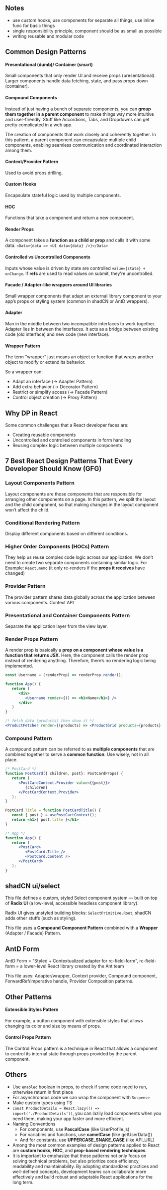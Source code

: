 ## Notes
- use custom hooks, use components for separate all things, use inline func for basic things
- single responsibility principle, component should be as small as possible
- writing reusable and modular code

## Common Design Patterns

#### Presentational (dumb)/ Container (smart)
Small components that only render UI and receive props (presentational). Larger components handle data fetching, state, and pass props down (container).

#### Compound Components
Instead of just having a bunch of separate components, you can **group them together in a parent component** to make things way more intuitive and user-friendly. Stuff like Accordions, Tabs, and Dropdowns can get pretty complicated in a web app.

The creation of components that work closely and coherently together. In this pattern, a parent component can encapsulate multiple child components, enabling seamless communication and coordinated interaction among them.

#### Context/Provider Pattern
Used to avoid props drilling.

#### Custom Hooks
Encapsulate stateful logic used by multiple components.

#### HOC
Functions that take a component and return a new component.

#### Render Props
A component takes a **function as a child or prop** and calls it with some data. `<Data>{data => <UI data={data} />}</Data>`

#### Controlled vs Uncontrolled Components
Inputs whose value is driven by state are controlled `value={state} + onChange`. If **refs** are used to read values on submit, they're uncontrolled.

#### Facade / Adapter-like wrappers around UI libraries
Small wrapper components that adapt an external library component to your app’s props or styling system (common in shadCN or AntD wrappers).

#### Adapter
Man in the middle between two incompatible interfaces to work together. Adapter lies in between the interfaces. It acts as a bridge between existing code (old interface) and new code (new interface).

#### Wrapper Pattern

The term "wrapper" just means an object or function that wraps another object to modify or extend its behavior.

So a wrapper can:
- Adapt an interface (→ Adapter Pattern)
- Add extra behavior (→ Decorator Pattern)
- Restrict or simplify access (→ Facade Pattern)
- Control object creation (→ Proxy Pattern)

## Why DP in React
Some common challenges that a React developer faces are:
- Creating reusable components
- Uncontrolled and controlled components in form handling
- Reusing complex logic between multiple components

## 7 Best React Design Patterns That Every Developer Should Know (GFG)
### Layout Components Pattern
Layout components are those components that are responsible for arranging other components on a page. In this pattern, we split the layout and the child component, so that making changes in the layout component won’t affect the child.

### Conditional Rendering Pattern
Display different components based on different conditions.

### Higher Order Components (HOCs) Pattern
They help us reuse complex code logic across our application. We don’t need to create two separate components containing similar logic. For Example: `React.memo` (it only re-renders if the **props it receives** have changed)

### Provider Pattern
The provider pattern shares data globally across the application between various components. Context API

### Presentational and Container Components Pattern
Separate the application layer from the view layer.

### Render Props Pattern
A render prop is basically a **prop on a component whose value is a function that returns JSX**. Here, the component calls the render prop instead of rendering anything. Therefore, there’s no rendering logic being implemented.

```jsx
const Username = (renderProp) => renderProp.render();

function App() {
   return (
      <div>
         <Username render={() => <h1>Name</h1>} />
      </div>
   )
}
```

```jsx
/* fetch data (products) then show it */
<ProductFetcher render={(products) => <ProductGrid products={products} />} />
```

### Compound Pattern
A compound pattern can be referred to as **multiple components** that are combined together to serve a **common function**. Use wisely, not in all place.
```jsx
/* PostCard */
function PostCard({ children, post}: PostCardProps) {
   return (
      <PostCardContext.Provider value={{post}}>
         {children}
      </PostCardContext.Provider>
   );
}

PostCard.Title = function PostCardTitle() {
   const { post } = usePostCartContext();
   return <h1>{ post.title }</h1>
}
```

```jsx
/* App */
function App() {
   return (
      <PostCard>
         <PostCard.Title />
         <PostCard.Content />
      </PostCard>
   );
}
```

## shadCN ui/select
This file defines a custom, styled Select component system — built on top of **Radix UI** (a low-level, accessible headless component library).

Radix UI gives unstyled building blocks: `SelectPrimitive.Root`, shadCN adds other stuffs (such as styling).

This file uses a **Compound Component Pattern** combined with a **Wrapper** (Adapter / Facade) Pattern.

## AntD Form
AntD Form = "Styled + Contextualized adapter for rc-field-form", rc-field-form = a lower-level React library created by the Ant team

This file uses: Adapter/wrapper, Context provider, Compound component, ForwardRef/imperative handle, Provider Composition patterns.

## Other Patterns
#### Extensible Styles Pattern
For example, a button component with extensible styles that allows changing its color and size by means of props.
#### Control Props Pattern
The Control Props pattern is a technique in React that allows a component to control its internal state through props provided by the parent component.

## Others
- Use `enabled` boolean in props, to check if some code need to run, otherwise return in first place
- For asynchronous code we can wrap the component with `Suspense`
- Make custom types using TS
- `const ProductDetails = React.lazy(() => import('./ProductDetails'))`, you can lazily load components when you need them, making your app faster and more efficient.
- Naming Conventions
   - For components, use **PascalCase** (like UserProfile.js)
   - For variables and functions, use **camelCase** (like getUserData())
   - And for constants, use **UPPERCASE_SNAKE_CASE** (like API_URL)
- Among the most common examples of design patterns applied to React are **custom hooks, HOC**, and **prop-based rendering techniques**.
- It is important to emphasize that these patterns not only focus on solving technical problems, but also prioritize code efficiency, readability and maintainability. By adopting standardized practices and well-defined concepts, development teams can collaborate more effectively and build robust and adaptable React applications for the long term.
